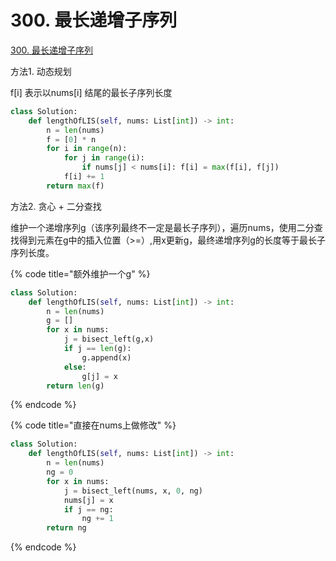 # 300. 最长递增子序列

[300. 最长递增子序列](https://leetcode.cn/problems/longest-increasing-subsequence/)

方法1. 动态规划

f\[i] 表示以nums\[i] 结尾的最长子序列长度

```python
class Solution:
    def lengthOfLIS(self, nums: List[int]) -> int:
        n = len(nums)
        f = [0] * n
        for i in range(n):
            for j in range(i):
                if nums[j] < nums[i]: f[i] = max(f[i], f[j])
            f[i] += 1
        return max(f)
```

方法2. 贪心 + 二分查找

维护一个递增序列g（该序列最终不一定是最长子序列），遍历nums，使用二分查找得到元素在g中的插入位置（>=）,用x更新g，最终递增序列g的长度等于最长子序列长度。

{% code title="额外维护一个g" %}
```python
class Solution:
    def lengthOfLIS(self, nums: List[int]) -> int:
        n = len(nums)
        g = []
        for x in nums:
            j = bisect_left(g,x)
            if j == len(g):
                g.append(x)
            else:
                g[j] = x
        return len(g)
```
{% endcode %}

{% code title="直接在nums上做修改" %}
```python
class Solution:
    def lengthOfLIS(self, nums: List[int]) -> int:
        n = len(nums)
        ng = 0
        for x in nums:
            j = bisect_left(nums, x, 0, ng)
            nums[j] = x
            if j == ng:
                ng += 1
        return ng
```
{% endcode %}
